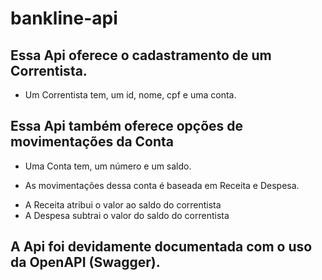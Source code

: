 # bankline-api
 
## Essa Api oferece o cadastramento de um Correntista.
- Um Correntista tem, um id, nome, cpf e uma conta.

## Essa Api também oferece opções de movimentações da Conta
- Uma Conta tem, um número e um saldo.

* As movimentações dessa conta é baseada em Receita e Despesa.

- A Receita atribui o valor ao saldo do correntista
- A Despesa subtrai o valor do saldo do correntista

## A Api foi devidamente documentada com o uso da OpenAPI (Swagger).
